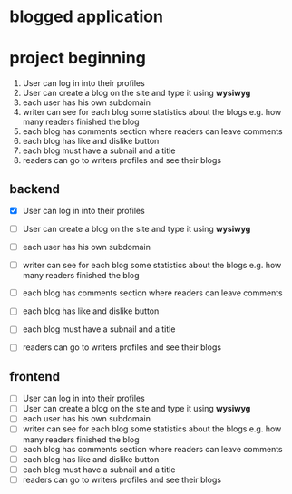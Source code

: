 # blogged application 

# project beginning

1. User can log in into their profiles 
2. User can create a blog on the site and type it using **wysiwyg**
3. each user has his own subdomain
4. writer can see for each blog some statistics about the blogs e.g. how many readers finished the blog
5. each blog has comments section where readers can leave comments
6. each blog has like and dislike button
7. each blog must have a subnail and a title
8. readers can go to writers profiles and see their blogs



## backend

- [x] User can log in into their profiles 
- [ ] User can create a blog on the site and type it using **wysiwyg**
- [ ] each user has his own subdomain
- [ ] writer can see for each blog some statistics about the blogs e.g. how many readers finished the blog
- [ ] each blog has comments section where readers can leave comments
- [ ] each blog has like and dislike button
- [ ] each blog must have a subnail and a title
- [ ] readers can go to writers profiles and see their blogs


## frontend

- [ ] User can log in into their profiles 
- [ ] User can create a blog on the site and type it using **wysiwyg**
- [ ] each user has his own subdomain
- [ ] writer can see for each blog some statistics about the blogs e.g. how many readers finished the blog
- [ ] each blog has comments section where readers can leave comments
- [ ] each blog has like and dislike button
- [ ] each blog must have a subnail and a title
- [ ] readers can go to writers profiles and see their blogs